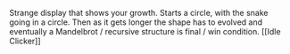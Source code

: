 Strange display that shows your growth. Starts a circle, with the snake going in a circle. Then as it gets longer the shape has to evolved and eventually a Mandelbrot / recursive structure is final / win condition. 
[[Idle Clicker]]

